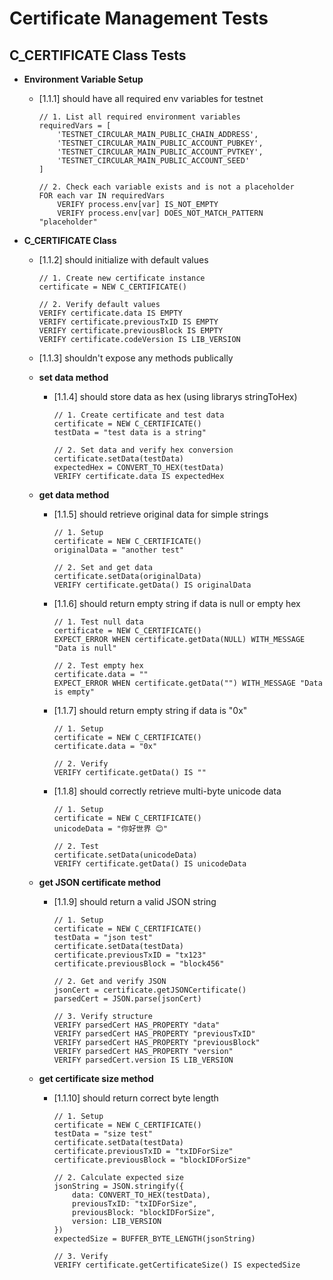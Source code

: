 # Certificate Management Tests

## C_CERTIFICATE Class Tests

  - **Environment Variable Setup**
    - [1.1.1] should have all required env variables for testnet
      ```pseudocode
      // 1. List all required environment variables
      requiredVars = [
          'TESTNET_CIRCULAR_MAIN_PUBLIC_CHAIN_ADDRESS',
          'TESTNET_CIRCULAR_MAIN_PUBLIC_ACCOUNT_PUBKEY',
          'TESTNET_CIRCULAR_MAIN_PUBLIC_ACCOUNT_PVTKEY',
          'TESTNET_CIRCULAR_MAIN_PUBLIC_ACCOUNT_SEED'
      ]
      
      // 2. Check each variable exists and is not a placeholder
      FOR each var IN requiredVars
          VERIFY process.env[var] IS_NOT_EMPTY
          VERIFY process.env[var] DOES_NOT_MATCH_PATTERN "placeholder"
      ```
  
  - **C_CERTIFICATE Class**
    - [1.1.2] should initialize with default values
      ```pseudocode
      // 1. Create new certificate instance
      certificate = NEW C_CERTIFICATE()
      
      // 2. Verify default values
      VERIFY certificate.data IS EMPTY
      VERIFY certificate.previousTxID IS EMPTY
      VERIFY certificate.previousBlock IS EMPTY
      VERIFY certificate.codeVersion IS LIB_VERSION
      ```
    - [1.1.3] shouldn't expose any methods publically
    
    - **set data method**
      - [1.1.4] should store data as hex (using librarys stringToHex)
        ```pseudocode
        // 1. Create certificate and test data
        certificate = NEW C_CERTIFICATE()
        testData = "test data is a string"
        
        // 2. Set data and verify hex conversion
        certificate.setData(testData)
        expectedHex = CONVERT_TO_HEX(testData)
        VERIFY certificate.data IS expectedHex
        ```
    
    - **get data method**
      - [1.1.5] should retrieve original data for simple strings
        ```pseudocode
        // 1. Setup
        certificate = NEW C_CERTIFICATE()
        originalData = "another test"
        
        // 2. Set and get data
        certificate.setData(originalData)
        VERIFY certificate.getData() IS originalData
        ```
      - [1.1.6] should return empty string if data is null or empty hex
        ```pseudocode
        // 1. Test null data
        certificate = NEW C_CERTIFICATE()
        EXPECT_ERROR WHEN certificate.getData(NULL) WITH_MESSAGE "Data is null"
        
        // 2. Test empty hex
        certificate.data = ""
        EXPECT_ERROR WHEN certificate.getData("") WITH_MESSAGE "Data is empty"
        ```
      - [1.1.7] should return empty string if data is "0x"
        ```pseudocode
        // 1. Setup
        certificate = NEW C_CERTIFICATE()
        certificate.data = "0x"
        
        // 2. Verify
        VERIFY certificate.getData() IS ""
        ```
      - [1.1.8] should correctly retrieve multi-byte unicode data
        ```pseudocode
        // 1. Setup
        certificate = NEW C_CERTIFICATE()
        unicodeData = "你好世界 😊"
        
        // 2. Test
        certificate.setData(unicodeData)
        VERIFY certificate.getData() IS unicodeData
        ```
    
    - **get JSON certificate method**
      - [1.1.9] should return a valid JSON string
        ```pseudocode
        // 1. Setup
        certificate = NEW C_CERTIFICATE()
        testData = "json test"
        certificate.setData(testData)
        certificate.previousTxID = "tx123"
        certificate.previousBlock = "block456"
        
        // 2. Get and verify JSON
        jsonCert = certificate.getJSONCertificate()
        parsedCert = JSON.parse(jsonCert)
        
        // 3. Verify structure
        VERIFY parsedCert HAS_PROPERTY "data"
        VERIFY parsedCert HAS_PROPERTY "previousTxID"
        VERIFY parsedCert HAS_PROPERTY "previousBlock"
        VERIFY parsedCert HAS_PROPERTY "version"
        VERIFY parsedCert.version IS LIB_VERSION
        ```
    
    - **get certificate size method**
      - [1.1.10] should return correct byte length
        ```pseudocode
        // 1. Setup
        certificate = NEW C_CERTIFICATE()
        testData = "size test"
        certificate.setData(testData)
        certificate.previousTxID = "txIDForSize"
        certificate.previousBlock = "blockIDForSize"
        
        // 2. Calculate expected size
        jsonString = JSON.stringify({
            data: CONVERT_TO_HEX(testData),
            previousTxID: "txIDForSize",
            previousBlock: "blockIDForSize",
            version: LIB_VERSION
        })
        expectedSize = BUFFER_BYTE_LENGTH(jsonString)
        
        // 3. Verify
        VERIFY certificate.getCertificateSize() IS expectedSize
        ``` 